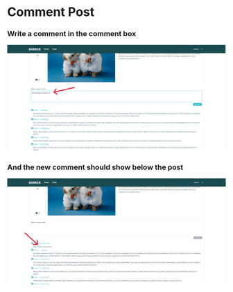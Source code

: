 # Comment Post

### Write a comment in the comment box
<img src="../images/comment-post/comment-post-1.png" alt="comment-post-1">

### And the new comment should show below the post
<img src="../images/comment-post/comment-post-2.png" alt="comment-post-2">



